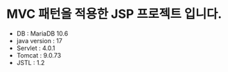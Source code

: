 # MVC 패턴을 적용한 JSP 프로젝트 입니다.
- DB : MariaDB 10.6
- java version : 17
- Servlet : 4.0.1
- Tomcat : 9.0.73
- JSTL : 1.2